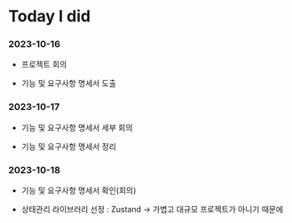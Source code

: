 # Today I did



### 2023-10-16

- 프로젝트 회의

- 기능 및 요구사항 명세서 도출

### 2023-10-17

- 기능 및 요구사항 명세서 세부 회의

- 기능 및 요구사항 명세서 정리

### 2023-10-18

- 기능 및 요구사항 명세서 확인(회의)

- 상태관리 라이브러리 선정 : Zustand → 가볍고 대규모 프로젝트가 아니기 때문에
